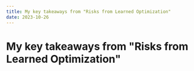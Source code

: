 ```yaml
---
title: My key takeaways from "Risks from Learned Optimization"
date: 2023-10-26
---
```


# My key takeaways from "Risks from Learned Optimization"
